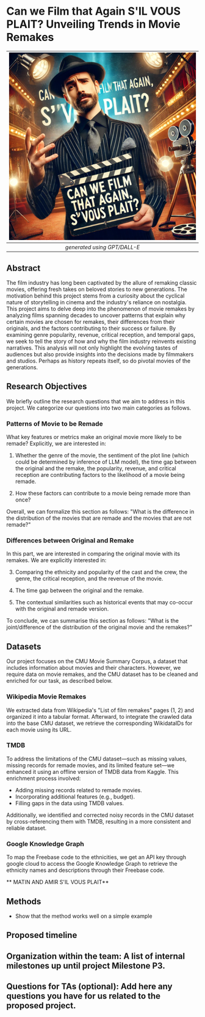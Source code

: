 # Can we Film that Again S'IL VOUS PLAIT? Unveiling Trends in Movie Remakes

| ![generated using GPT/DALL-E](cover_1.webp) |
|:--:|
| *generated using GPT/DALL-E* |

## Abstract

The film industry has long been captivated by the allure of remaking classic movies, offering fresh takes on beloved stories to new generations. The motivation behind this project stems from a curiosity about the cyclical nature of storytelling in cinema and the industry's reliance on nostalgia. This project aims to delve deep into the phenomenon of movie remakes by analyzing films spanning decades to uncover patterns that explain why certain movies are chosen for remakes, their differences from their originals, and the factors contributing to their success or failure. By examining genre popularity, revenue, critical reception, and temporal gaps, we seek to tell the story of how and why the film industry reinvents existing narratives. This analysis will not only highlight the evolving tastes of audiences but also provide insights into the decisions made by filmmakers and studios. Perhaps as history repeats itself, so do pivotal movies of the generations.

## Research Objectives

We briefly outline the research questions that we aim to address in this project. We categorize our questions into two main categories as follows.

### Patterns of Movie to be Remade

What key features or metrics make an original movie more likely to be remade? Explicitly, we are interested in:

1. Whether the genre of the movie, the sentiment of the plot line (which could be determined by inference of LLM model), the time gap between the original and the remake, the popularity, revenue, and critical reception are contributing factors to the likelihood of a movie being remade.

2. How these factors can contribute to a movie being remade more than once?

Overall, we can formalize this section as follows: "What is the difference in the distribution of the movies that are remade and the movies that are not remade?"

### Differences between Original and Remake

In this part, we are interested in comparing the original movie with its remakes. We are explicitly interested in:

3. Comparing the ethnicity and popularity of the cast and the crew, the genre, the critical reception, and the revenue of the movie.

4. The time gap between the original and the remake.

5. The contextual similarities such as historical events that may co-occur with the original and remade version.

To conclude, we can summarise this section as follows: "What is the joint/difference of the distribution of the original movie and the remakes?"

## Datasets

Our project focuses on the CMU Movie Summary Corpus, a dataset that includes information about movies and their characters. However, we require data on movie remakes, and the CMU dataset has to be cleaned and enriched for our task, as described below.

### Wikipedia Movie Remakes

We extracted data from Wikipedia's "List of film remakes" pages (1, 2) and organized it into a tabular format. Afterward, to integrate the crawled data into the base CMU dataset, we retrieve the corresponding WikidataIDs for each movie using its URL.

### TMDB

To address the limitations of the CMU dataset—such as missing values, missing records for remade movies, and its limited feature set—we enhanced it using an offline version of TMDB data from Kaggle. This enrichment process involved:

- Adding missing records related to remade movies.
- Incorporating additional features (e.g., budget).
- Filling gaps in the data using TMDB values.

Additionally, we identified and corrected noisy records in the CMU dataset by cross-referencing them with TMDB, resulting in a more consistent and reliable dataset.

### Google Knowledge Graph

To map the Freebase code to the ethnicities, we get an API key through google cloud to access the Google Knowledge Graph to retrieve the ethnicity names and descriptions through their Freebase code.

** MATIN AND AMIR S'IL VOUS PLAIT**

## Methods
- Show that the method works well on a simple example

## Proposed timeline
## Organization within the team: A list of internal milestones up until project Milestone P3.
## Questions for TAs (optional): Add here any questions you have for us related to the proposed project.

